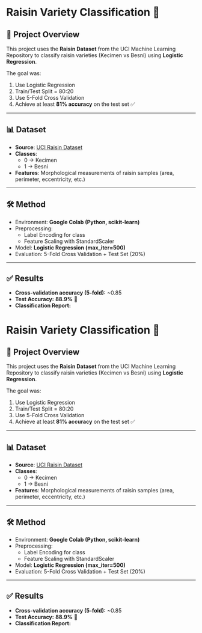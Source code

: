 # Raisin Variety Classification 🍇

## 📌 Project Overview
This project uses the **Raisin Dataset** from the UCI Machine Learning Repository to classify raisin varieties (Kecimen vs Besni) using **Logistic Regression**.

The goal was:
1. Use Logistic Regression  
2. Train/Test Split = 80:20  
3. Use 5-Fold Cross Validation  
4. Achieve at least **81% accuracy** on the test set ✅

---

## 📊 Dataset
- **Source**: [UCI Raisin Dataset](https://archive.ics.uci.edu/dataset/850/raisin+dataset)  
- **Classes**:  
  - 0 → Kecimen  
  - 1 → Besni  
- **Features**: Morphological measurements of raisin samples (area, perimeter, eccentricity, etc.)

---

## 🛠️ Method
- Environment: **Google Colab (Python, scikit-learn)**  
- Preprocessing:  
  - Label Encoding for class  
  - Feature Scaling with StandardScaler  
- Model: **Logistic Regression (max_iter=500)**  
- Evaluation: 5-Fold Cross Validation + Test Set (20%)  

---

## ✅ Results
- **Cross-validation accuracy (5-fold):** ~0.85  
- **Test Accuracy:** **88.9%** 🎯  
- **Classification Report:**
# Raisin Variety Classification 🍇

## 📌 Project Overview
This project uses the **Raisin Dataset** from the UCI Machine Learning Repository to classify raisin varieties (Kecimen vs Besni) using **Logistic Regression**.

The goal was:
1. Use Logistic Regression  
2. Train/Test Split = 80:20  
3. Use 5-Fold Cross Validation  
4. Achieve at least **81% accuracy** on the test set ✅

---

## 📊 Dataset
- **Source**: [UCI Raisin Dataset](https://archive.ics.uci.edu/dataset/850/raisin+dataset)  
- **Classes**:  
  - 0 → Kecimen  
  - 1 → Besni  
- **Features**: Morphological measurements of raisin samples (area, perimeter, eccentricity, etc.)

---

## 🛠️ Method
- Environment: **Google Colab (Python, scikit-learn)**  
- Preprocessing:  
  - Label Encoding for class  
  - Feature Scaling with StandardScaler  
- Model: **Logistic Regression (max_iter=500)**  
- Evaluation: 5-Fold Cross Validation + Test Set (20%)  

---

## ✅ Results
- **Cross-validation accuracy (5-fold):** ~0.85  
- **Test Accuracy:** **88.9%** 🎯  
- **Classification Report:**
